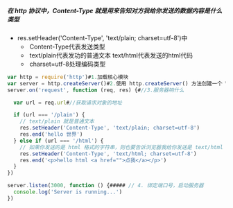 ##### 在 http 协议中，Content-Type 就是用来告知对方我给你发送的数据内容是什么类型

- res.setHeader('Content-Type', 'text/plain; charset=utf-8')中
  - ​	Content-Type代表发送类型
  - ​	text/plain代表发功的普通文本	text/html代表发送的html代码
  - ​	charset=utf-8处理编码类型

```js
var http = require('http')#1.加载核心模块
var server = http.createServer()#2.使用 http.createServer() 方法创建一个 Web 服务器
server.on('request', function (req, res) {#//3.服务器响什么

  var url = req.url#//获取请求对象的地址

  if (url === '/plain') {
    // text/plain 就是普通文本
    res.setHeader('Content-Type', 'text/plain; charset=utf-8')
    res.end('hello 世界')
  } else if (url === '/html') {
    // 如果你发送的是 html 格式的字符串，则也要告诉浏览器我给你发送是 text/html 格式的内容
    res.setHeader('Content-Type', 'text/html; charset=utf-8')
    res.end('<p>hello html <a href="">点我</a></p>')
  }
})

server.listen(3000, function () {##### // 4. 绑定端口号，启动服务器
  console.log('Server is running...')
})
```

